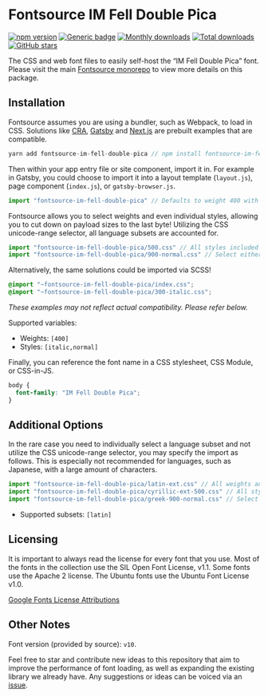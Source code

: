 # Fontsource IM Fell Double Pica

[![npm version](https://badge.fury.io/js/fontsource-im-fell-double-pica.svg)](https://www.npmjs.com/package/fontsource-im-fell-double-pica) [![Generic badge](https://img.shields.io/badge/fontsource-passing-brightgreen)](https://github.com/fontsource/fontsource) [![Monthly downloads](https://badgen.net/npm/dm/fontsource-im-fell-double-pica)](https://github.com/fontsource/fontsource) [![Total downloads](https://badgen.net/npm/dt/fontsource-im-fell-double-pica)](https://github.com/fontsource/fontsource) [![GitHub stars](https://img.shields.io/github/stars/DecliningLotus/fontsource.svg?style=social&label=Star)](https://github.com/fontsource/fontsource/stargazers)

The CSS and web font files to easily self-host the “IM Fell Double Pica” font. Please visit the main [Fontsource monorepo](https://github.com/fontsource/fontsource) to view more details on this package.

## Installation

Fontsource assumes you are using a bundler, such as Webpack, to load in CSS. Solutions like [CRA](https://create-react-app.dev/), [Gatsby](https://www.gatsbyjs.org/) and [Next.js](https://nextjs.org/) are prebuilt examples that are compatible.

```javascript
yarn add fontsource-im-fell-double-pica // npm install fontsource-im-fell-double-pica
```

Then within your app entry file or site component, import it in. For example in Gatsby, you could choose to import it into a layout template (`layout.js`), page component (`index.js`), or `gatsby-browser.js`.

```javascript
import "fontsource-im-fell-double-pica" // Defaults to weight 400 with all styles included.
```

Fontsource allows you to select weights and even individual styles, allowing you to cut down on payload sizes to the last byte! Utilizing the CSS unicode-range selector, all language subsets are accounted for.

```javascript
import "fontsource-im-fell-double-pica/500.css" // All styles included.
import "fontsource-im-fell-double-pica/900-normal.css" // Select either normal or italic.
```

Alternatively, the same solutions could be imported via SCSS!

```scss
@import "~fontsource-im-fell-double-pica/index.css";
@import "~fontsource-im-fell-double-pica/300-italic.css";
```

_These examples may not reflect actual compatibility. Please refer below._

Supported variables:

- Weights: `[400]`
- Styles: `[italic,normal]`

Finally, you can reference the font name in a CSS stylesheet, CSS Module, or CSS-in-JS.

```css
body {
  font-family: "IM Fell Double Pica";
}
```

## Additional Options

In the rare case you need to individually select a language subset and not utilize the CSS unicode-range selector, you may specify the import as follows. This is especially not recommended for languages, such as Japanese, with a large amount of characters.

```javascript
import "fontsource-im-fell-double-pica/latin-ext.css" // All weights and styles included.
import "fontsource-im-fell-double-pica/cyrillic-ext-500.css" // All styles included.
import "fontsource-im-fell-double-pica/greek-900-normal.css" // Select either normal or italic.
```

- Supported subsets: `[latin]`

## Licensing

It is important to always read the license for every font that you use.
Most of the fonts in the collection use the SIL Open Font License, v1.1. Some fonts use the Apache 2 license. The Ubuntu fonts use the Ubuntu Font License v1.0.

[Google Fonts License Attributions](https://fonts.google.com/attribution)

## Other Notes

Font version (provided by source): `v10`.

Feel free to star and contribute new ideas to this repository that aim to improve the performance of font loading, as well as expanding the existing library we already have. Any suggestions or ideas can be voiced via an [issue](https://github.com/fontsource/fontsource/issues).
